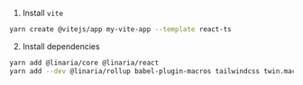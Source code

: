 1. Install `vite`

```sh
yarn create @vitejs/app my-vite-app --template react-ts
```

2. Install dependencies

```sh
yarn add @linaria/core @linaria/react
yarn add --dev @linaria/rollup babel-plugin-macros tailwindcss twin.macro
```

